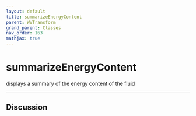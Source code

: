 ```yaml
---
layout: default
title: summarizeEnergyContent
parent: WVTransform
grand_parent: Classes
nav_order: 163
mathjax: true
---
```


#  summarizeEnergyContent

displays a summary of the energy content of the fluid


---

## Discussion

  

